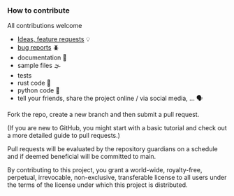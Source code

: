 ### How to contribute

All contributions welcome 
- [Ideas, feature requests](https://github.com/dancergraham/e57-python/issues) 💡
- [bug reports](https://github.com/dancergraham/e57-python/issues) 🪲
- documentation 📃
- sample files 🌫️
- tests 
- rust code 🦀
- python code 🐍
- tell your friends, share the project online / via social media, ... 🗣️

Fork the repo, create a new branch and then submit a pull request.

(If you are new to GitHub, you might start with a basic tutorial and check out a more detailed guide to pull requests.)

Pull requests will be evaluated by the repository guardians on a schedule and if deemed beneficial will be committed to main.

By contributing to this project, you grant a world-wide, royalty-free, perpetual, irrevocable, non-exclusive, transferable license to all users under the terms of the license under which this project is distributed.
